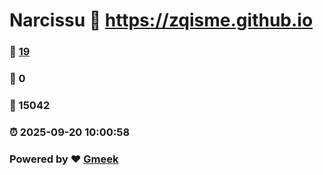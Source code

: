 # Narcissu :link: https://zqisme.github.io 
### :page_facing_up: [19](https://zqisme.github.io/tag.html) 
### :speech_balloon: 0 
### :hibiscus: 15042 
### :alarm_clock: 2025-09-20 10:00:58 
### Powered by :heart: [Gmeek](https://github.com/Meekdai/Gmeek)
